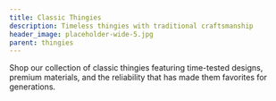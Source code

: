 ```yaml
---
title: Classic Thingies
description: Timeless thingies with traditional craftsmanship
header_image: placeholder-wide-5.jpg
parent: thingies
---
```


Shop our collection of classic thingies featuring time-tested designs, premium materials, and the reliability that has made them favorites for generations.